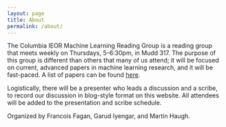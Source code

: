 ```yaml
---
layout: page
title: About
permalink: /about/
---
```


The Columbia IEOR Machine Learning Reading Group is a reading group that meets weekly on Thursdays, 5-6:30pm, in Mudd 317.  The purpose of this group is different than others that many of us attend; it will be focused on current, advanced papers in machine learning research, and it will be fast-paced.  A list of papers can be found [here]({{site.base_url}}/papers). 

Logistically, there will be a presenter who leads a discussion and a scribe, to record our discussion in blog-style format on this website.  All attendees will be added to the presentation and scribe schedule.

Organized by Francois Fagan, Garud Iyengar, and Martin Haugh.
